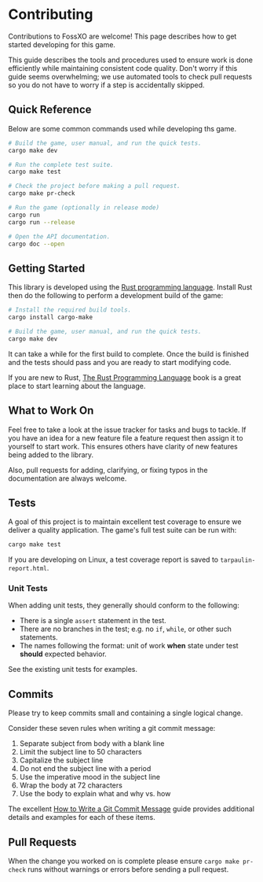 # Contributing
Contributions to FossXO are welcome! This page describes how to get started
developing for this game.

This guide describes the tools and procedures used to ensure work is done
efficiently while maintaining consistent code quality. Don't worry if this
guide seems overwhelming; we use automated tools to check pull requests
so you do not have to worry if a step is accidentally skipped.


## Quick Reference
Below are some common commands used while developing ths game.

```bash
# Build the game, user manual, and run the quick tests.
cargo make dev

# Run the complete test suite.
cargo make test

# Check the project before making a pull request.
cargo make pr-check

# Run the game (optionally in release mode)
cargo run
cargo run --release

# Open the API documentation.
cargo doc --open
```


## Getting Started
This library is developed using the [Rust programming language](https://www.rust-lang.org/).
Install Rust then do the following to perform a development build of the game:

```bash
# Install the required build tools.
cargo install cargo-make

# Build the game, user manual, and run the quick tests.
cargo make dev
```

It can take a while for the first build to complete. Once the build is finished
and the tests should pass and you are ready to start modifying code.

If you are new to Rust, [The Rust Programming Language](https://doc.rust-lang.org/stable/book/)
book is a great place to start learning about the language.

## What to Work On
Feel free to take a look at the issue tracker for tasks and bugs to tackle.
If you have an idea for a new feature file a feature request then assign it
to yourself to start work. This ensures others have clarity of new features
being added to the library.

Also, pull requests for adding, clarifying, or fixing typos in the
documentation are always welcome.


## Tests
A goal of this project is to maintain excellent test coverage to ensure we
deliver a quality application. The game's full test suite can be run with:

```bash
cargo make test
```

If you are developing on Linux, a test coverage report is saved to
 `tarpaulin-report.html`.

### Unit Tests
When adding unit tests, they generally should conform to the following:

* There is a single `assert` statement in the test.
* There are no branches in the test; e.g. no `if`, `while`, or other such statements.
* The names following the format: unit of work **when** state under test **should** expected behavior.

See the existing unit tests for examples.


## Commits
Please try to keep commits small and containing a single logical change.

Consider these seven rules when writing a git commit message:

1. Separate subject from body with a blank line
2. Limit the subject line to 50 characters
3. Capitalize the subject line
4. Do not end the subject line with a period
5. Use the imperative mood in the subject line
6. Wrap the body at 72 characters
7. Use the body to explain what and why vs. how

The excellent [How to Write a Git Commit Message](https://chris.beams.io/posts/git-commit/)
guide provides additional details and examples for each of these items.


## Pull Requests
When the change you worked on is complete please ensure `cargo make pr-check`
runs without warnings or errors before sending a pull request.

